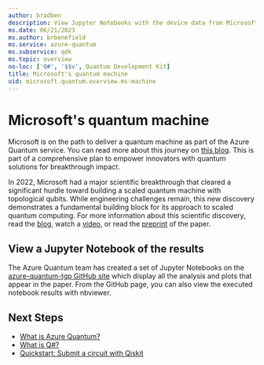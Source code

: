 ```yaml
---
author: bradben
description: View Jupyter Notebooks with the device data from Microsoft's research into a scaled quantum machines using topological qubits.
ms.date: 06/21/2023
ms.author: brbenefield
ms.service: azure-quantum
ms.subservice: qdk
ms.topic: overview
no-loc: ['Q#', '$$v', Quantum Development Kit]
title: Microsoft's quantum machine
uid: microsoft.quantum.overview.ms-machine
---
```


# Microsoft's quantum machine

Microsoft is on the path to deliver a quantum machine as part of the Azure Quantum service. You can read more about this journey on [this blog](https://cloudblogs.microsoft.com/quantum/2022/11/17/microsofts-quantum-machine-new-data-available-today/). This is part of a comprehensive plan to empower innovators with quantum solutions for breakthrough impact.

In 2022, Microsoft had a major scientific breakthrough that cleared a significant hurdle toward building a scaled quantum machine with topological qubits. While engineering challenges remain, this new discovery demonstrates a fundamental building block for its approach to scaled quantum computing. For more information about this scientific discovery, read the [blog](https://www.microsoft.com/research/blog/microsoft-has-demonstrated-the-underlying-physics-required-to-create-a-new-kind-of-qubit/), watch a [video](https://www.youtube.com/watch?v=Q8CHms4ixYc), or read the [preprint](https://arxiv.org/abs/2207.02472) of the paper.

## View a Jupyter Notebook of the results

The Azure Quantum team has created a set of Jupyter Notebooks on the [azure-quantum-tgp GitHub site](https://github.com/microsoft/azure-quantum-tgp) which display all the analysis and plots that appear in the paper. From the GitHub page, you can also view the executed notebook results with nbviewer. 

## Next Steps

- [What is Azure Quantum?](xref:microsoft.quantum.azure-quantum-overview)
- [What is Q#?](xref:microsoft.quantum.qsharp-overview)
- [Quickstart: Submit a circuit with Qiskit](xref:microsoft.quantum.quickstarts.computing.qiskit)
